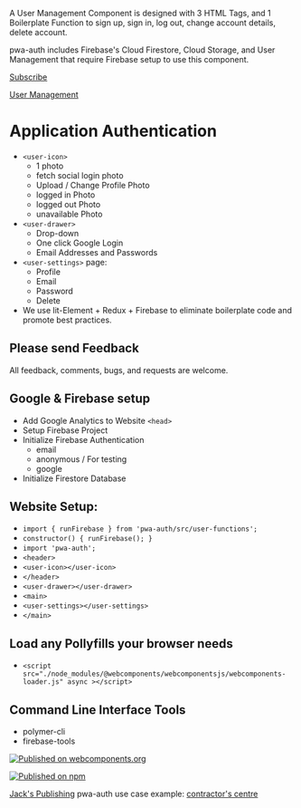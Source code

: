 
A User Management Component is designed with 3 HTML Tags, and 1 Boilerplate Function to sign up, sign in, log out, change account details, delete account.

pwa-auth includes Firebase's Cloud Firestore, Cloud Storage, and User Management that require Firebase setup to use this component.

[Subscribe](https://inmostfire.com/images/mobile-drawer.png)

[User Management](https://inmostfire.com/images/mobile.png)

Application Authentication
======================
* `<user-icon>`
  - 1 photo
  - fetch social login photo
  - Upload / Change Profile Photo
  - logged in Photo
  - logged out Photo
  - unavailable Photo
* `<user-drawer>`
  - Drop-down 
  - One click Google Login
  - Email Addresses and Passwords
* `<user-settings>` page:
  - Profile
  - Email
  - Password
  - Delete
* We use lit-Element + Redux + Firebase to eliminate boilerplate code and promote best practices.

## Please send Feedback
All feedback, comments, bugs, and requests are welcome.

## Google & Firebase setup
* Add Google Analytics to Website `<head>`
* Setup Firebase Project
* Initialize Firebase Authentication
  - email
  - anonymous / For testing
  - google
* Initialize Firestore Database

## Website Setup:
* `import { runFirebase } from 'pwa-auth/src/user-functions';`
* `constructor() { runFirebase(); }`
* `import 'pwa-auth';`
* `<header>`
*   `<user-icon></user-icon>`
* `</header>`
* `<user-drawer></user-drawer>`
* `<main>`
*   `<user-settings></user-settings>`
* `</main>`

## Load any Pollyfills your browser needs
* `<script src="./node_modules/@webcomponents/webcomponentsjs/webcomponents-loader.js" async ></script>`

## Command Line Interface Tools
* polymer-cli
* firebase-tools

[![Published on webcomponents.org](https://img.shields.io/badge/webcomponents.org-published-blue.svg)](https://www.webcomponents.org/element/owner/my-element)

[![Published on npm](https://https://www.jackspublishing.com/npm007.svg)](https://www.npmjs.com/package/pwa-auth)

[Jack's Publishing](https://www.jackspublishing.com)
pwa-auth use case example: [contractor's centre](https://www.contractorscentre.com)